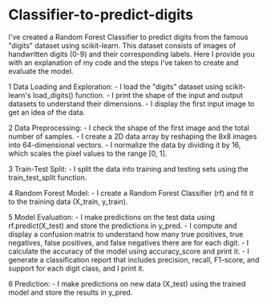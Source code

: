 # Classifier-to-predict-digits
I've created a Random Forest Classifier to predict digits from the famous "digits" dataset using scikit-learn.
This dataset consists of images of handwritten digits (0-9) and their corresponding labels. Here I provide you with an explanation of my code and the steps I've taken to create and evaluate the model.

1 Data Loading and Exploration: - I load the "digits" dataset using scikit-learn's load_digits() function. - I print the shape of the input and output datasets to understand their dimensions. - I display the first input image to get an idea of the data.

2 Data Preprocessing: - I check the shape of the first image and the total number of samples. - I create a 2D data array by reshaping the 8x8 images into 64-dimensional vectors. - I normalize the data by dividing it by 16, which scales the pixel values to the range [0, 1].

3 Train-Test Split: - I split the data into training and testing sets using the train_test_split function.

4 Random Forest Model: - I create a Random Forest Classifier (rf) and fit it to the training data (X_train, y_train).

5 Model Evaluation: - I make predictions on the test data using rf.predict(X_test) and store the predictions in y_pred. - I compute and display a confusion matrix to understand how many true positives, true negatives, false positives, and false negatives there are for each digit. - I calculate the accuracy of the model using accuracy_score and print it. - I generate a classification report that includes precision, recall, F1-score, and support for each digit class, and I print it.

6 Prediction: - I make predictions on new data (X_test) using the trained model and store the results in y_pred.
